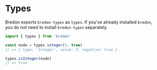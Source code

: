 # Types

Bredon exports `bredon-types` as `types`.
If you've already installed `bredon`, you do not need to install `bredon-types` separately.

```javascript
import { types } from 'bredon' 

const node = types.integer(3, true)
// => { type: 'Integer', value: 3, negative: true }

types.isInteger(node)
// => true
```